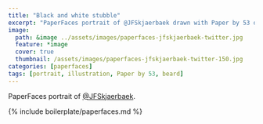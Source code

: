 ```yaml
---
title: "Black and white stubble"
excerpt: "PaperFaces portrait of @JFSkjaerbaek drawn with Paper by 53 on an iPad."
image: 
  path: &image ../assets/images/paperfaces-jfskjaerbaek-twitter.jpg 
  feature: *image
  cover: true
  thumbnail: /assets/images/paperfaces-jfskjaerbaek-twitter-150.jpg
categories: [paperfaces]
tags: [portrait, illustration, Paper by 53, beard]
---
```


PaperFaces portrait of [@JFSkjaerbaek](https://twitter.com/JFSkjaerbaek).

{% include boilerplate/paperfaces.md %}
